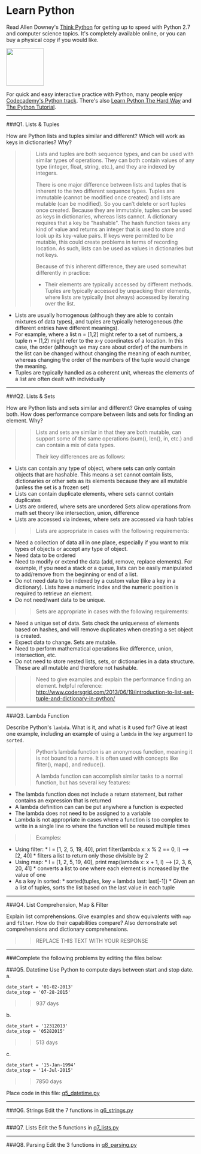 # Learn Python

Read Allen Downey's [Think Python](http://www.greenteapress.com/thinkpython/) for getting up to speed with Python 2.7 and computer science topics. It's completely available online, or you can buy a physical copy if you would like.

<a href="http://www.greenteapress.com/thinkpython/"><img src="img/think_python.png" style="width: 100px;" target="_blank"></a>

For quick and easy interactive practice with Python, many people enjoy [Codecademy's Python track](http://www.codecademy.com/en/tracks/python). There's also [Learn Python The Hard Way](http://learnpythonthehardway.org/book/) and [The Python Tutorial](https://docs.python.org/2/tutorial/).

---

###Q1. Lists &amp; Tuples

How are Python lists and tuples similar and different? Which will work as keys in dictionaries? Why?

>> Lists and tuples are both sequence types, and can be used with similar types of operations. They can both contain values of any type (integer, float, string, etc.), and they are indexed by integers.
>>
>>There is one major difference between lists and tuples that is inherent to the two different sequence types. Tuples are immutable (cannot be modified once created) and lists are mutable (can be modified). So you can’t delete or sort tuples once created. Because they are immutable, tuples can be used as keys in dictionaries, whereas lists cannot. A dictionary requires that a key be "hashable". The hash function takes any kind of value and returns an integer that is used to store and look up its key-value pairs. If keys were permitted to be mutable, this could create problems in terms of recording location. As such, lists can be used as values in dictionaries but not keys.
>>
>>Because of this inherent difference, they are used somewhat differently in practice:
>>
>>* Their elements are typically accessed by different methods. Tuples are typically accessed by unpacking their elements, where lists are typically (not always) accessed by iterating over the list.
* Lists are usually homogenous (although they are able to contain mixtures of data types), and tuples are typically heterogeneous (the different entries have different meanings). 
 * For example, where a list n = [1,2] might refer to a set of numbers, a tuple n = (1,2) might refer to the x-y coordinates of a location. In this case, the order (although we may care about order) of the numbers in the list can be changed without changing the meaning of each number, whereas changing the order of the numbers of the tuple would change the meaning.
* Tuples are typically handled as a coherent unit, whereas the elements of a list are often dealt with individually


---

###Q2. Lists &amp; Sets

How are Python lists and sets similar and different? Give examples of using both. How does performance compare between lists and sets for finding an element. Why?

>> Lists and sets are similar in that they are both mutable, can support some of the same operations (sum(), len(), in, etc.) and can contain a mix of data types. 
>> 
>> Their key differences are as follows:
* Lists can contain any type of object, where sets can only contain objects that are hashable. This means a set cannot contain lists, dictionaries or other sets as its elements because they are all mutable (unless the set is a frozen set)
* Lists can contain duplicate elements, where sets cannot contain duplicates
* Lists are ordered, where sets are unordered
Sets allow operations from math set theory like intersection, union, difference
* Lists are accessed via indexes, where sets are accessed via hash tables
>> 
>> Lists are appropriate in cases with the following requirements:
* Need a collection of data all in one place, especially if you want to mix types of objects or accept any type of object.
* Need data to be ordered
* Need to modify or extend the data (add, remove, replace elements). For example, if you need a stack or a queue, lists can be easily manipulated to add/remove from the beginning or end of a list.
* Do not need data to be indexed by a custom value (like a key in a dictionary). Lists have a numeric index and the numeric position is required to retrieve an element.
* Do not need/want data to be unique. 
>> 
>> Sets are appropriate in cases with the following requirements:
* Need a unique set of data. Sets check the uniqueness of elements based on hashes, and will remove duplicates when creating a set object is created.
* Expect data to change. Sets are mutable.
* Need to perform mathematical operations like difference, union, intersection, etc.
* Do not need to store nested lists, sets, or dictionaries in a data structure. These are all mutable and therefore not hashable.
>> 
>> Need to give examples and explain the performance finding an element. helpful reference: http://www.codersgrid.com/2013/06/19/introduction-to-list-set-tuple-and-dictionary-in-python/

---

###Q3. Lambda Function

Describe Python's `lambda`. What is it, and what is it used for? Give at least one example, including an example of using a `lambda` in the `key` argument to `sorted`.

>> Python’s lambda function is an anonymous function, meaning it is not bound to a name. It is often used with concepts like filter(), map(), and reduce().
>> 
>> A lambda function can accomplish similar tasks to a normal function, but has several key features:
* The lambda function does not include a return statement, but rather contains an expression that is returned
* A lambda definition can can be put anywhere a function is expected
* The lambda does not need to be assigned to a variable
* Lambda is not appropriate in cases where a function is too complex to write in a single line ro where the function will be reused multiple times
>>
>>Examples: 
* Using filter: * l = [1, 2, 5, 19, 40], print filter(lambda x: x % 2 == 0, l) --> [2, 40] * filters a list to return only those divisible by 2
* Using map: * l = [1, 2, 5, 19, 40], print map(lambda x: x + 1, l) --> [2, 3, 6, 20, 41] * converts a list to one where each element is increased by the value of one
* As a key in sorted: * sorted(tuples, key = lambda last: last[-1]) * Given an a list of tuples, sorts the list based on the last value in each tuple


---

###Q4. List Comprehension, Map &amp; Filter

Explain list comprehensions. Give examples and show equivalents with `map` and `filter`. How do their capabilities compare? Also demonstrate set comprehensions and dictionary comprehensions.

>> REPLACE THIS TEXT WITH YOUR RESPONSE

---

###Complete the following problems by editing the files below:

###Q5. Datetime
Use Python to compute days between start and stop date.   
a.  

```
date_start = '01-02-2013'    
date_stop = '07-28-2015'
```

>> 937 days

b.  
```
date_start = '12312013'  
date_stop = '05282015'  
```

>> 513 days

c.  
```
date_start = '15-Jan-1994'      
date_stop = '14-Jul-2015'  
```

>> 7850 days

Place code in this file: [q5_datetime.py](python/q5_datetime.py)

---

###Q6. Strings
Edit the 7 functions in [q6_strings.py](python/q6_strings.py)

---

###Q7. Lists
Edit the 5 functions in [q7_lists.py](python/q7_lists.py)

---

###Q8. Parsing
Edit the 3 functions in [q8_parsing.py](python/q8_parsing.py)





